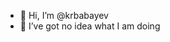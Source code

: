 - 👋 Hi, I’m @krbabayev
- 👀 I’ve got no idea what I am doing

<!---
krbabayev/krbabayev is a ✨ special ✨ repository because its `README.md` (this file) appears on your GitHub profile.
You can click the Preview link to take a look at your changes.
--->
